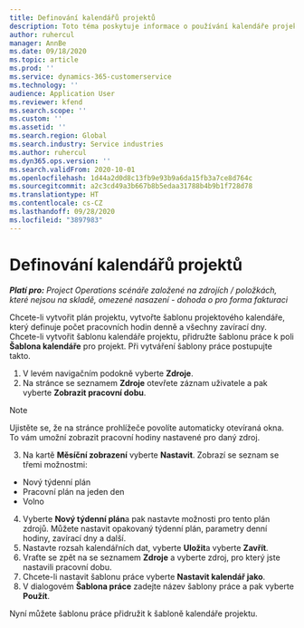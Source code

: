 ```yaml
---
title: Definování kalendářů projektů
description: Toto téma poskytuje informace o používání kalendáře projektu ke sledování plánu projektu.
author: ruhercul
manager: AnnBe
ms.date: 09/18/2020
ms.topic: article
ms.prod: ''
ms.service: dynamics-365-customerservice
ms.technology: ''
audience: Application User
ms.reviewer: kfend
ms.search.scope: ''
ms.custom: ''
ms.assetid: ''
ms.search.region: Global
ms.search.industry: Service industries
ms.author: ruhercul
ms.dyn365.ops.version: ''
ms.search.validFrom: 2020-10-01
ms.openlocfilehash: 1d44a2d0d8c13fb9e93b9a6da15fb3a7ce8d764c
ms.sourcegitcommit: a2c3cd49a3b667b8b5edaa31788b4b9b1f728d78
ms.translationtype: HT
ms.contentlocale: cs-CZ
ms.lasthandoff: 09/28/2020
ms.locfileid: "3897983"
---
```

# <a name="define-project-calendars"></a>Definování kalendářů projektů

_**Platí pro:** Project Operations scénáře založené na zdrojích / položkách, které nejsou na skladě, omezené nasazení - dohoda o pro forma fakturaci_

Chcete-li vytvořit plán projektu, vytvořte šablonu projektového kalendáře, který definuje počet pracovních hodin denně a všechny zavírací dny. Chcete-li vytvořit šablonu kalendáře projektu, přidružte šablonu práce k poli **Šablona kalendáře** pro projekt. Při vytváření šablony práce postupujte takto.

1. V levém navigačním podokně vyberte **Zdroje**. 
2. Na stránce se seznamem **Zdroje** otevřete záznam uživatele a pak vyberte **Zobrazit pracovní dobu**.

  > [!NOTE]
  > Ujistěte se, že na stránce prohlížeče povolíte automaticky otevíraná okna. To vám umožní zobrazit pracovní hodiny nastavené pro daný zdroj.
  
3. Na kartě **Měsíční zobrazení** vyberte **Nastavit**. Zobrazí se seznam se třemi možnostmi: 

  - Nový týdenní plán
  - Pracovní plán na jeden den
  - Volno

4. Vyberte **Nový týdenní plán**a pak nastavte možnosti pro tento plán zdrojů. Můžete nastavit opakovaný týdenní plán, parametry denní hodiny, zavírací dny a další.
5. Nastavte rozsah kalendářních dat, vyberte **Uložit**a vyberte **Zavřít**. 
6. Vraťte se zpět na se seznamem **Zdroje** a vyberte zdroj, pro který jste nastavili pracovní dobu. 
7. Chcete-li nastavit šablonu práce vyberte **Nastavit kalendář jako**. 
8. V dialogovém **Šablona práce** zadejte název šablony práce a pak vyberte **Použít**. 

Nyní můžete šablonu práce přidružit k šabloně kalendáře projektu.
